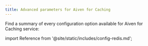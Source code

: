```yaml
---
title: Advanced parameters for Aiven for Caching
---
```


Find a summary of every configuration option available for
Aiven for Caching service:

import Reference from '@site/static/includes/config-redis.md';

<Reference />
